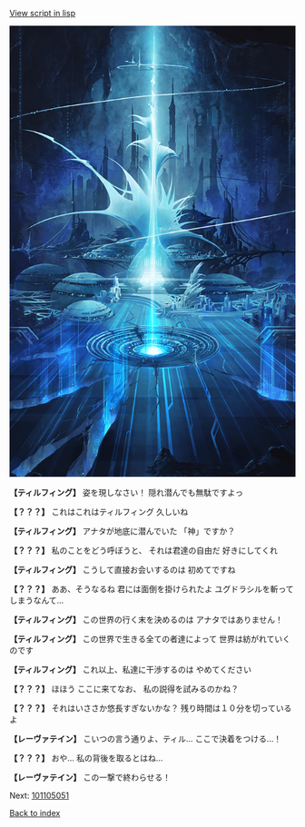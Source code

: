 [View script in lisp](../scripts/101105043.txt)

![profound.png](../images/backgrounds/profound.png)

**【ティルフィング】**
姿を現しなさい！
隠れ潜んでも無駄ですよっ

**【？？？】**
これはこれはティルフィング
久しいね

**【ティルフィング】**
アナタが地底に潜んでいた
「神」ですか？

**【？？？】**
私のことをどう呼ぼうと、
それは君達の自由だ
好きにしてくれ

**【ティルフィング】**
こうして直接お会いするのは
初めてですね

**【？？？】**
ああ、そうなるね
君には面倒を掛けられたよ
ユグドラシルを斬ってしまうなんて…

**【ティルフィング】**
この世界の行く末を決めるのは
アナタではありません！

**【ティルフィング】**
この世界で生きる全ての者達によって
世界は紡がれていくのです

**【ティルフィング】**
これ以上、私達に干渉するのは
やめてください

**【？？？】**
ほほう
ここに来てなお、
私の説得を試みるのかね？

**【？？？】**
それはいささか悠長すぎないかな？
残り時間は１０分を切っているよ

**【レーヴァテイン】**
こいつの言う通りよ、ティル…
ここで決着をつける…！

**【？？？】**
おや…
私の背後を取るとはね…

**【レーヴァテイン】**
この一撃で終わらせる！

Next: [101105051](101105051.md)

[Back to index](index.md)

